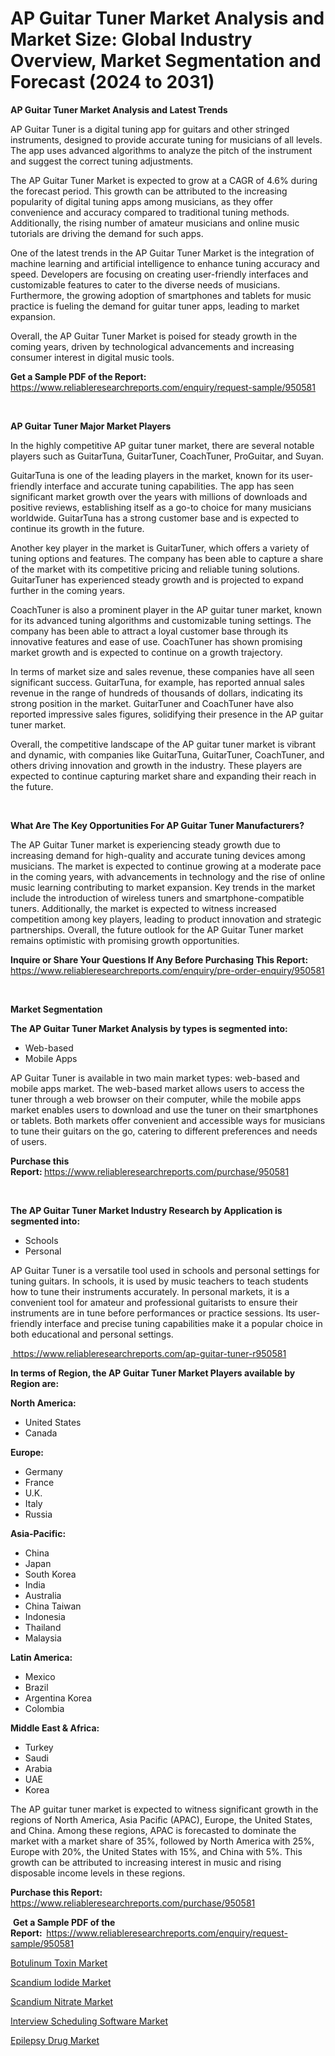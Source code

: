 <p><h1>AP Guitar Tuner Market Analysis and Market Size: Global Industry Overview, Market Segmentation and Forecast (2024 to 2031)</h1></p><p><strong>AP Guitar Tuner Market Analysis and Latest Trends</strong></p>
<p><p>AP Guitar Tuner is a digital tuning app for guitars and other stringed instruments, designed to provide accurate tuning for musicians of all levels. The app uses advanced algorithms to analyze the pitch of the instrument and suggest the correct tuning adjustments.</p><p>The AP Guitar Tuner Market is expected to grow at a CAGR of 4.6% during the forecast period. This growth can be attributed to the increasing popularity of digital tuning apps among musicians, as they offer convenience and accuracy compared to traditional tuning methods. Additionally, the rising number of amateur musicians and online music tutorials are driving the demand for such apps.</p><p>One of the latest trends in the AP Guitar Tuner Market is the integration of machine learning and artificial intelligence to enhance tuning accuracy and speed. Developers are focusing on creating user-friendly interfaces and customizable features to cater to the diverse needs of musicians. Furthermore, the growing adoption of smartphones and tablets for music practice is fueling the demand for guitar tuner apps, leading to market expansion.</p><p>Overall, the AP Guitar Tuner Market is poised for steady growth in the coming years, driven by technological advancements and increasing consumer interest in digital music tools.</p></p>
<p><strong>Get a Sample PDF of the Report:&nbsp;</strong> <a href="https://www.reliableresearchreports.com/enquiry/request-sample/950581">https://www.reliableresearchreports.com/enquiry/request-sample/950581</a></p>
<p>&nbsp;</p>
<p><strong>AP Guitar Tuner Major Market Players</strong></p>
<p><p>In the highly competitive AP guitar tuner market, there are several notable players such as GuitarTuna, GuitarTuner, CoachTuner, ProGuitar, and Suyan. </p><p>GuitarTuna is one of the leading players in the market, known for its user-friendly interface and accurate tuning capabilities. The app has seen significant market growth over the years with millions of downloads and positive reviews, establishing itself as a go-to choice for many musicians worldwide. GuitarTuna has a strong customer base and is expected to continue its growth in the future.</p><p>Another key player in the market is GuitarTuner, which offers a variety of tuning options and features. The company has been able to capture a share of the market with its competitive pricing and reliable tuning solutions. GuitarTuner has experienced steady growth and is projected to expand further in the coming years.</p><p>CoachTuner is also a prominent player in the AP guitar tuner market, known for its advanced tuning algorithms and customizable tuning settings. The company has been able to attract a loyal customer base through its innovative features and ease of use. CoachTuner has shown promising market growth and is expected to continue on a growth trajectory.</p><p>In terms of market size and sales revenue, these companies have all seen significant success. GuitarTuna, for example, has reported annual sales revenue in the range of hundreds of thousands of dollars, indicating its strong position in the market. GuitarTuner and CoachTuner have also reported impressive sales figures, solidifying their presence in the AP guitar tuner market.</p><p>Overall, the competitive landscape of the AP guitar tuner market is vibrant and dynamic, with companies like GuitarTuna, GuitarTuner, CoachTuner, and others driving innovation and growth in the industry. These players are expected to continue capturing market share and expanding their reach in the future.</p></p>
<p>&nbsp;</p>
<p><strong>What Are The Key Opportunities For AP Guitar Tuner Manufacturers?</strong></p>
<p><p>The AP Guitar Tuner market is experiencing steady growth due to increasing demand for high-quality and accurate tuning devices among musicians. The market is expected to continue growing at a moderate pace in the coming years, with advancements in technology and the rise of online music learning contributing to market expansion. Key trends in the market include the introduction of wireless tuners and smartphone-compatible tuners. Additionally, the market is expected to witness increased competition among key players, leading to product innovation and strategic partnerships. Overall, the future outlook for the AP Guitar Tuner market remains optimistic with promising growth opportunities.</p></p>
<p><strong>Inquire or Share Your Questions If Any Before Purchasing This Report:</strong> <a href="https://www.reliableresearchreports.com/enquiry/pre-order-enquiry/950581">https://www.reliableresearchreports.com/enquiry/pre-order-enquiry/950581</a></p>
<p>&nbsp;</p>
<p><strong>Market Segmentation</strong></p>
<p><strong>The AP Guitar Tuner Market Analysis by types is segmented into:</strong></p>
<p><ul><li>Web-based</li><li>Mobile Apps</li></ul></p>
<p><p>AP Guitar Tuner is available in two main market types: web-based and mobile apps market. The web-based market allows users to access the tuner through a web browser on their computer, while the mobile apps market enables users to download and use the tuner on their smartphones or tablets. Both markets offer convenient and accessible ways for musicians to tune their guitars on the go, catering to different preferences and needs of users.</p></p>
<p><strong>Purchase this Report:&nbsp;</strong><a href="https://www.reliableresearchreports.com/purchase/950581">https://www.reliableresearchreports.com/purchase/950581</a></p>
<p>&nbsp;</p>
<p><strong>The AP Guitar Tuner Market Industry Research by Application is segmented into:</strong></p>
<p><ul><li>Schools</li><li>Personal</li></ul></p>
<p><p>AP Guitar Tuner is a versatile tool used in schools and personal settings for tuning guitars. In schools, it is used by music teachers to teach students how to tune their instruments accurately. In personal markets, it is a convenient tool for amateur and professional guitarists to ensure their instruments are in tune before performances or practice sessions. Its user-friendly interface and precise tuning capabilities make it a popular choice in both educational and personal settings.</p></p>
<p><a href="https://www.reliableresearchreports.com/ap-guitar-tuner-r950581">&nbsp;https://www.reliableresearchreports.com/ap-guitar-tuner-r950581</a></p>
<p><strong>In terms of Region, the AP Guitar Tuner Market Players available by Region are:</strong></p>
<p>
    <p> <strong> North America: </strong>
        <ul>
            <li>United States</li>
            <li>Canada</li>
        </ul>
        </p> 
    <p> <strong> Europe: </strong>
        <ul>
            <li>Germany</li>
            <li>France</li>
            <li>U.K.</li>
            <li>Italy</li>
            <li>Russia</li>
        </ul>
        </p> 
    <p> <strong> Asia-Pacific: </strong>
        <ul>
            <li>China</li>
            <li>Japan</li>
            <li>South Korea</li>
            <li>India</li>
            <li>Australia</li>
            <li>China Taiwan</li>
            <li>Indonesia</li>
            <li>Thailand</li>
            <li>Malaysia</li>
        </ul>
        </p> 
    <p> <strong> Latin America: </strong>
        <ul>
            <li>Mexico</li>
            <li>Brazil</li>
            <li>Argentina Korea</li>
            <li>Colombia</li>
        </ul>
        </p> 
    <p> <strong> Middle East & Africa: </strong>
        <ul>
            <li>Turkey</li>
            <li>Saudi</li>
            <li>Arabia</li>
            <li>UAE</li>
            <li>Korea</li>
        </ul>
    </p>
    </p>
<p><p>The AP guitar tuner market is expected to witness significant growth in the regions of North America, Asia Pacific (APAC), Europe, the United States, and China. Among these regions, APAC is forecasted to dominate the market with a market share of 35%, followed by North America with 25%, Europe with 20%, the United States with 15%, and China with 5%. This growth can be attributed to increasing interest in music and rising disposable income levels in these regions.</p></p>
<p><strong>Purchase this Report: </strong><a href="https://www.reliableresearchreports.com/purchase/950581">https://www.reliableresearchreports.com/purchase/950581</a></p>
<p>&nbsp;<strong>Get a Sample PDF of the Report:&nbsp;&nbsp;</strong><a href="https://www.reliableresearchreports.com/enquiry/request-sample/950581">https://www.reliableresearchreports.com/enquiry/request-sample/950581</a></p>
<p><strong></strong></p>
<p><p><a href="https://medium.com/@billyrice626/botulinum-toxin-market-competitive-analysis-market-trends-and-forecast-to-2031-2f88cb5f38d0">Botulinum Toxin Market</a></p><p><a href="https://www.linkedin.com/pulse/scandium-iodide-market-trends-forecast-competitive-analysis-3r84c">Scandium Iodide Market</a></p><p><a href="https://www.linkedin.com/pulse/scandium-nitrate-market-exploring-share-trends-future-qpnec">Scandium Nitrate Market</a></p><p><a href="https://github.com/sofayahoo2023/Market-Research-Report-List-4/blob/main/interview-scheduling-software-market.md">Interview Scheduling Software Market</a></p><p><a href="https://medium.com/@joshdavis1955/epilepsy-drug-market-analysis-and-sze-forecasted-for-period-from-2024-to-2031-a0029916d3b6">Epilepsy Drug Market</a></p></p>